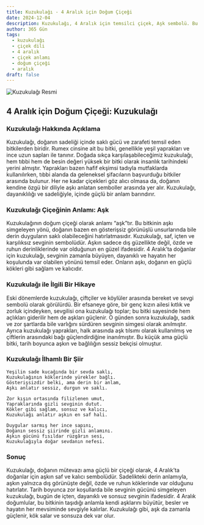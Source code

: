 ```yaml
---
title: Kuzukulağı - 4 Aralık için Doğum Çiçeği
date: 2024-12-04
description: Kuzukulağı, 4 Aralık için temsilci çiçek, Aşk sembolü. Bu çiçeğin ilginç hikayesini, çiçek dilindeki anlamını ve onun güzelliğini öven bir şiiri keşfedin.
author: 365 Gün
tags:
  - kuzukulağı
  - çiçek dili
  - 4 aralık
  - çiçek anlamı
  - doğum çiçeği
  - aralık
draft: false
---
```


![Kuzukulağı Resmi](https://cdn.pixabay.com/photo/2022/06/19/19/59/plant-7272635_960_720.jpg#center)


## 4 Aralık için Doğum Çiçeği: Kuzukulağı

### Kuzukulağı Hakkında Açıklama

Kuzukulağı, doğanın sadeliği içinde saklı gücü ve zarafeti temsil eden bitkilerden biridir. Rumex cinsine ait bu bitki, genellikle yeşil yaprakları ve ince uzun sapları ile tanınır. Doğada sıkça karşılaşabileceğimiz kuzukulağı, hem tıbbi hem de besin değeri yüksek bir bitki olarak insanlık tarihindeki yerini almıştır. Yaprakları bazen hafif ekşimsi tadıyla mutfaklarda kullanılırken, tıbbi alanda da geleneksel şifacıların başvurduğu bitkiler arasında bulunur. Her ne kadar çiçekleri göz alıcı olmasa da, doğanın kendine özgü bir diliyle aşkı anlatan semboller arasında yer alır. Kuzukulağı, dayanıklılığı ve sadeliğiyle, içinde güçlü bir anlam barındırır.

### Kuzukulağı Çiçeğinin Anlamı: Aşk

Kuzukulağının doğum çiçeği olarak anlamı “aşk”tır. Bu bitkinin aşkı simgeleyen yönü, doğanın bazen en gösterişsiz görünüşlü unsurlarında bile derin duyguların saklı olabileceğini hatırlatmasıdır. Kuzukulağı, saf, içten ve karşılıksız sevginin sembolüdür. Aşkın sadece dış güzellikte değil, özde ve ruhun derinliklerinde var olduğunun en güzel ifadesidir. 4 Aralık’ta doğanlar için kuzukulağı, sevginin zamanla büyüyen, dayanıklı ve hayatın her koşulunda var olabilen yönünü temsil eder. Onların aşkı, doğanın en güçlü kökleri gibi sağlam ve kalıcıdır.

### Kuzukulağı ile İlgili Bir Hikaye

Eski dönemlerde kuzukulağı, çiftçiler ve köylüler arasında bereket ve sevgi sembolü olarak görülürdü. Bir efsaneye göre, bir genç kızın ailesi kıtlık ve zorluk içindeyken, sevgilisi ona kuzukulağı toplar; bu bitki sayesinde hem açlıkları giderilir hem de aşkları güçlenir. O günden sonra kuzukulağı, sadık ve zor şartlarda bile varlığını sürdüren sevginin simgesi olarak anılmıştır. Ayrıca kuzukulağı yaprakları, halk arasında aşk tılsımı olarak kullanılmış ve çiftlerin arasındaki bağı güçlendirdiğine inanılmıştır. Bu küçük ama güçlü bitki, tarih boyunca aşkın ve bağlılığın sessiz bekçisi olmuştur.

### Kuzukulağı İlhamlı Bir Şiir

```
Yeşilin sade kucağında bir sevda saklı,
Kuzukulağının köklerinde yürekler bağlı.
Gösterişsizdir belki, ama derin bir anlam,
Aşkı anlatır sessiz, durgun ve saklı.

Zor kışın ortasında filizlenen umut,
Yapraklarında gizli sevginin dutut.
Kökler gibi sağlam, sonsuz ve kalıcı,
Kuzukulağı anlatır aşkın en saf hali.

Duygular sarmış her ince sapını,
Doğanın sessiz şiirinde gizli anlamını.
Aşkın gücünü fısıldar rüzgârın sesi,
Kuzukulağıyla doğar sevdanın nefesi.
```

### Sonuç

Kuzukulağı, doğanın mütevazı ama güçlü bir çiçeği olarak, 4 Aralık’ta doğanlar için aşkın saf ve kalıcı sembolüdür. Sadelikteki derin anlamıyla, aşkın yalnızca dış görünüşte değil, özde ve ruhun köklerinde var olduğunu hatırlatır. Tarih boyunca zor koşullarda bile sevginin gücünü simgeleyen kuzukulağı, bugün de içten, dayanıklı ve sonsuz sevginin ifadesidir. 4 Aralık doğumlular, bu bitkinin taşıdığı anlamla kendi aşklarını büyütür, besler ve hayatın her mevsiminde sevgiyle kalırlar. Kuzukulağı gibi, aşk da zamanla güçlenir, kök salar ve sonsuza dek var olur.